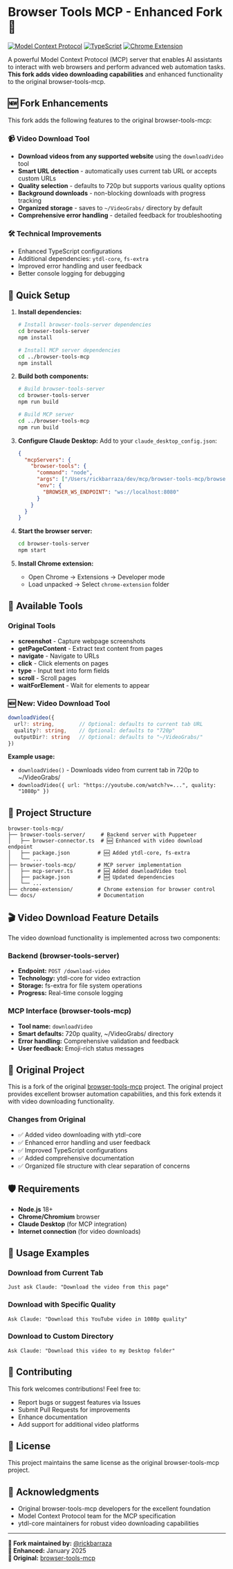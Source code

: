 # Browser Tools MCP - Enhanced Fork 🚀

[![Model Context Protocol](https://img.shields.io/badge/MCP-Compatible-blue)](https://modelcontextprotocol.io)
[![TypeScript](https://img.shields.io/badge/TypeScript-007ACC?logo=typescript&logoColor=white)](https://www.typescriptlang.org/)
[![Chrome Extension](https://img.shields.io/badge/Chrome-Extension-4285F4?logo=googlechrome&logoColor=white)](https://developer.chrome.com/docs/extensions/)

A powerful Model Context Protocol (MCP) server that enables AI assistants to interact with web browsers and perform advanced web automation tasks. **This fork adds video downloading capabilities** and enhanced functionality to the original browser-tools-mcp.

## 🆕 Fork Enhancements

This fork adds the following features to the original browser-tools-mcp:

### 📹 Video Download Tool
- **Download videos from any supported website** using the `downloadVideo` tool
- **Smart URL detection** - automatically uses current tab URL or accepts custom URLs
- **Quality selection** - defaults to 720p but supports various quality options
- **Background downloads** - non-blocking downloads with progress tracking
- **Organized storage** - saves to `~/VideoGrabs/` directory by default
- **Comprehensive error handling** - detailed feedback for troubleshooting

### 🛠️ Technical Improvements
- Enhanced TypeScript configurations
- Additional dependencies: `ytdl-core`, `fs-extra`
- Improved error handling and user feedback
- Better console logging for debugging

## 🔧 Quick Setup

1. **Install dependencies:**
   ```bash
   # Install browser-tools-server dependencies
   cd browser-tools-server
   npm install

   # Install MCP server dependencies
   cd ../browser-tools-mcp
   npm install
   ```

2. **Build both components:**
   ```bash
   # Build browser-tools-server
   cd browser-tools-server
   npm run build

   # Build MCP server
   cd ../browser-tools-mcp
   npm run build
   ```

3. **Configure Claude Desktop:**
   Add to your `claude_desktop_config.json`:
   ```json
   {
     "mcpServers": {
       "browser-tools": {
         "command": "node",
         "args": ["/Users/rickbarraza/dev/mcp/browser-tools-mcp/browser-tools-mcp/build/mcp-server.js"],
         "env": {
           "BROWSER_WS_ENDPOINT": "ws://localhost:8080"
         }
       }
     }
   }
   ```

4. **Start the browser server:**
   ```bash
   cd browser-tools-server
   npm start
   ```

5. **Install Chrome extension:**
   - Open Chrome → Extensions → Developer mode
   - Load unpacked → Select `chrome-extension` folder

## 🎯 Available Tools

### Original Tools
- **screenshot** - Capture webpage screenshots
- **getPageContent** - Extract text content from pages
- **navigate** - Navigate to URLs
- **click** - Click elements on pages
- **type** - Input text into form fields
- **scroll** - Scroll pages
- **waitForElement** - Wait for elements to appear

### 🆕 New: Video Download Tool
```typescript
downloadVideo({
  url?: string,        // Optional: defaults to current tab URL
  quality?: string,    // Optional: defaults to "720p"
  outputDir?: string   // Optional: defaults to "~/VideoGrabs/"
})
```

**Example usage:**
- `downloadVideo()` - Downloads video from current tab in 720p to ~/VideoGrabs/
- `downloadVideo({ url: "https://youtube.com/watch?v=...", quality: "1080p" })`

## 📁 Project Structure

```
browser-tools-mcp/
├── browser-tools-server/     # Backend server with Puppeteer
│   ├── browser-connector.ts  # 🆕 Enhanced with video download endpoint
│   ├── package.json         # 🆕 Added ytdl-core, fs-extra
│   └── ...
├── browser-tools-mcp/       # MCP server implementation
│   ├── mcp-server.ts        # 🆕 Added downloadVideo tool
│   ├── package.json         # 🆕 Updated dependencies
│   └── ...
├── chrome-extension/        # Chrome extension for browser control
└── docs/                    # Documentation
```

## 🎬 Video Download Feature Details

The video download functionality is implemented across two components:

### Backend (browser-tools-server)
- **Endpoint:** `POST /download-video`
- **Technology:** ytdl-core for video extraction
- **Storage:** fs-extra for file system operations
- **Progress:** Real-time console logging

### MCP Interface (browser-tools-mcp)
- **Tool name:** `downloadVideo`
- **Smart defaults:** 720p quality, ~/VideoGrabs/ directory
- **Error handling:** Comprehensive validation and feedback
- **User feedback:** Emoji-rich status messages

## 🔗 Original Project

This is a fork of the original [browser-tools-mcp](https://github.com/modelcontextprotocol/create-python-server) project. The original project provides excellent browser automation capabilities, and this fork extends it with video downloading functionality.

### Changes from Original
- ✅ Added video downloading with ytdl-core
- ✅ Enhanced error handling and user feedback
- ✅ Improved TypeScript configurations
- ✅ Added comprehensive documentation
- ✅ Organized file structure with clear separation of concerns

## 🛡️ Requirements

- **Node.js** 18+ 
- **Chrome/Chromium** browser
- **Claude Desktop** (for MCP integration)
- **Internet connection** (for video downloads)

## 🚀 Usage Examples

### Download from Current Tab
```
Just ask Claude: "Download the video from this page"
```

### Download with Specific Quality
```
Ask Claude: "Download this YouTube video in 1080p quality"
```

### Download to Custom Directory
```
Ask Claude: "Download this video to my Desktop folder"
```

## 🤝 Contributing

This fork welcomes contributions! Feel free to:
- Report bugs or suggest features via Issues
- Submit Pull Requests for improvements
- Enhance documentation
- Add support for additional video platforms

## 📜 License

This project maintains the same license as the original browser-tools-mcp project.

## 🙏 Acknowledgments

- Original browser-tools-mcp developers for the excellent foundation
- Model Context Protocol team for the MCP specification
- ytdl-core maintainers for robust video downloading capabilities

---

**🔧 Fork maintained by:** [@rickbarraza](https://github.com/rickbarraza)  
**📅 Enhanced:** January 2025  
**🌟 Original:** [browser-tools-mcp](https://github.com/modelcontextprotocol/create-python-server)
